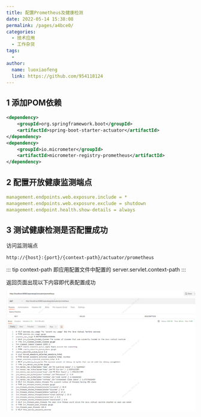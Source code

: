 ```yaml
---
title: 配置Prometheus及健康检测
date: 2022-05-14 15:38:08
permalink: /pages/a4bce0/
categories:
  - 技术应用
  - 工作杂货
tags:
  - 
author: 
  name: luoxiaofeng
  link: https://github.com/954118124
---
```


## 1 添加POM依赖

````xml
<dependency>
    <groupId>org.springframework.boot</groupId>
    <artifactId>spring-boot-starter-actuator</artifactId>
</dependency>
<dependency>
    <groupId>io.micrometer</groupId>
    <artifactId>micrometer-registry-prometheus</artifactId>
</dependency>
````

<!-- more -->

## 2 配置开放健康监测端点

````yaml
management.endpoints.web.exposure.include = *
management.endpoints.web.exposure.exclude = shutdown
management.endpoint.health.show-details = always
````
## 3 测试健康检测是否配置成功

访问监测端点

````text
http://{host}:{port}/{context-path}/actuator/prometheus
````
::: tip
context-path 即应用配置文件中配置的 server.servlet.context-path
:::

返回页面出现以下内容即代表配置成功

<img src="/img/media/img_gzzh_4.png" class="imgcss">
